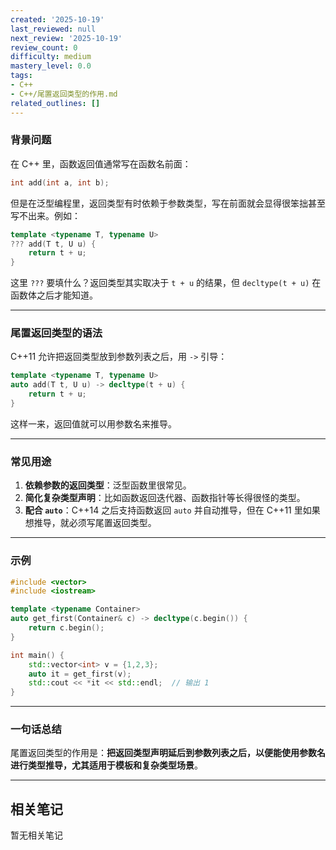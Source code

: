 ```yaml
---
created: '2025-10-19'
last_reviewed: null
next_review: '2025-10-19'
review_count: 0
difficulty: medium
mastery_level: 0.0
tags:
- C++
- C++/尾置返回类型的作用.md
related_outlines: []
---
```

### 背景问题

在 C++ 里，函数返回值通常写在函数名前面：

```cpp
int add(int a, int b);
```

但是在泛型编程里，返回类型有时依赖于参数类型，写在前面就会显得很笨拙甚至写不出来。例如：

```cpp
template <typename T, typename U>
??? add(T t, U u) {
    return t + u;
}
```

这里 `???` 要填什么？返回类型其实取决于 `t + u` 的结果，但 `decltype(t + u)` 在函数体之后才能知道。

---

### 尾置返回类型的语法

C++11 允许把返回类型放到参数列表之后，用 `->` 引导：

```cpp
template <typename T, typename U>
auto add(T t, U u) -> decltype(t + u) {
    return t + u;
}
```

这样一来，返回值就可以用参数名来推导。

---

### 常见用途

1. **依赖参数的返回类型**：泛型函数里很常见。
2. **简化复杂类型声明**：比如函数返回迭代器、函数指针等长得很怪的类型。
3. **配合 `auto`**：C++14 之后支持函数返回 `auto` 并自动推导，但在 C++11 里如果想推导，就必须写尾置返回类型。

---

### 示例

```cpp
#include <vector>
#include <iostream>

template <typename Container>
auto get_first(Container& c) -> decltype(c.begin()) {
    return c.begin();
}

int main() {
    std::vector<int> v = {1,2,3};
    auto it = get_first(v);
    std::cout << *it << std::endl;  // 输出 1
}
```

---

### 一句话总结

尾置返回类型的作用是：**把返回类型声明延后到参数列表之后，以便能使用参数名进行类型推导，尤其适用于模板和复杂类型场景**。

---

## 相关笔记
<!-- 自动生成 -->

暂无相关笔记

